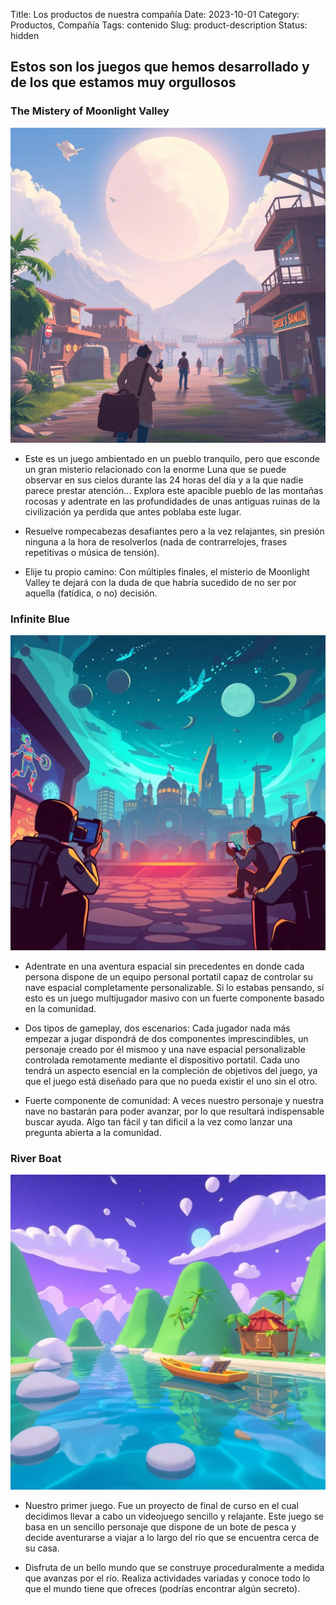 Title: Los productos de nuestra compañía
Date: 2023-10-01
Category: Productos, Compañía
Tags: contenido
Slug: product-description
Status: hidden

## Estos son los juegos que hemos desarrollado y de los que estamos muy orgullosos

### The Mistery of Moonlight Valley

![Portada Mistery of Moonlight Valley](./images/portada-1.jpg)

- Este es un juego ambientado en un pueblo tranquilo, pero que esconde un gran misterio relacionado con la enorme Luna que se puede observar en sus cielos durante las 24 horas del día y a la que nadie parece prestar atención... Explora este apacible pueblo de las montañas rocosas y adentrate en las profundidades de unas antiguas ruinas de la civilización ya perdida que antes poblaba este lugar.

- Resuelve rompecabezas desafiantes pero a la vez relajantes, sin presión ninguna a la hora de resolverlos (nada de contrarrelojes, frases repetitivas o música de tensión).

- Elije tu propio camino: Con múltiples finales, el misterio de Moonlight Valley te dejará con la duda de que habría sucedido de no ser por aquella (fatídica, o no) decisión.

### Infinite Blue

![Portada Infinite Blue](./images/portada-2.jpg)

- Adentrate en una aventura espacial sin precedentes en donde cada persona dispone de un equipo personal portatil capaz de controlar su nave espacial completamente personalizable. Si lo estabas pensando, sí esto es un juego multijugador masivo con un fuerte componente basado en la comunidad.

- Dos tipos de gameplay, dos escenarios: Cada jugador nada más empezar a jugar dispondrá de dos componentes imprescindibles, un personaje creado por él mismoo y una nave espacial personalizable controlada remotamente mediante el dispositivo portatil. Cada uno tendrá un aspecto esencial en la compleción de objetivos del juego, ya que el juego está diseñado para que no pueda existir el uno sin el otro.

- Fuerte componente de comunidad: A veces nuestro personaje y nuestra nave no bastarán para poder avanzar, por lo que resultará indispensable buscar ayuda. Algo tan fácil y tan dificil a la vez como lanzar una pregunta abierta a la comunidad.

### River Boat

![Portada River Boat](./images/portada-3.webp)

- Nuestro primer juego. Fue un proyecto de final de curso en el cual decidimos llevar a cabo un videojuego sencillo y relajante. Este juego se basa en un sencillo personaje que dispone de un bote de pesca y decide aventurarse a viajar a lo largo del río que se encuentra cerca de su casa.

- Disfruta de un bello mundo que se construye proceduralmente a medida que avanzas por el río. Realiza actividades variadas y conoce todo lo que el mundo tiene que ofreces (podrías encontrar algún secreto).
